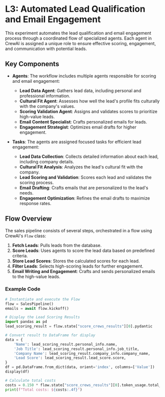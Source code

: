 
# L3: Automated Lead Qualification and Email Engagement

This experiment automates the lead qualification and email engagement process through a coordinated flow of specialized agents. Each agent in CrewAI is assigned a unique role to ensure effective scoring, engagement, and communication with potential leads.

## Key Components

- **Agents**: The workflow includes multiple agents responsible for scoring and email engagement:
  - **Lead Data Agent**: Gathers lead data, including personal and professional information.
  - **Cultural Fit Agent**: Assesses how well the lead's profile fits culturally with the company's values.
  - **Scoring Validation Agent**: Assigns and validates scores to prioritize high-value leads.
  - **Email Content Specialist**: Crafts personalized emails for leads.
  - **Engagement Strategist**: Optimizes email drafts for higher engagement.

- **Tasks**: The agents are assigned focused tasks for efficient lead engagement:
  - **Lead Data Collection**: Collects detailed information about each lead, including company details.
  - **Cultural Fit Analysis**: Analyzes the lead's cultural fit with the company.
  - **Lead Scoring and Validation**: Scores each lead and validates the scoring process.
  - **Email Drafting**: Crafts emails that are personalized to the lead's needs.
  - **Engagement Optimization**: Refines the email drafts to maximize response rates.

## Flow Overview

The sales pipeline consists of several steps, orchestrated in a flow using CrewAI's `Flow` class:
1. **Fetch Leads**: Pulls leads from the database.
2. **Score Leads**: Uses agents to score the lead data based on predefined criteria.
3. **Store Lead Scores**: Stores the calculated scores for each lead.
4. **Filter Leads**: Selects high-scoring leads for further engagement.
5. **Email Writing and Engagement**: Crafts and sends personalized emails to the high-value leads.

### Example Code

```python
# Instantiate and execute the Flow
flow = SalesPipeline()
emails = await flow.kickoff()

# Display the Lead Scoring Results
import pandas as pd
lead_scoring_result = flow.state["score_crews_results"][0].pydantic

# Convert result to DataFrame for display
data = {
    'Name': lead_scoring_result.personal_info.name,
    'Job Title': lead_scoring_result.personal_info.job_title,
    'Company Name': lead_scoring_result.company_info.company_name,
    'Lead Score': lead_scoring_result.lead_score.score,
}
df = pd.DataFrame.from_dict(data, orient='index', columns=['Value'])
display(df)

# Calculate total costs
costs = 0.150 * flow.state["score_crews_results"][0].token_usage.total_tokens / 1_000_000
print(f"Total costs: ${costs:.4f}")
```
